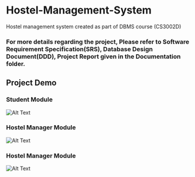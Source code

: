 # Hostel-Management-System
Hostel management system created as part of DBMS course (CS3002D)

### For more details regarding the project, Please refer to Software Requirement Specification(SRS), Database Design Document(DDD), Project Report given in the Documentation folder.

## Project Demo


### Student Module
![Alt Text](https://github.com/mohammedismailb18/Hostel-Management-System/blob/main/gif/student.gif)


### Hostel Manager Module
![Alt Text](https://github.com/mohammedismailb18/Hostel-Management-System/blob/main/gif/hostel-manager.gif)


### Hostel Manager Module
![Alt Text](https://github.com/mohammedismailb18/Hostel-Management-System/blob/main/gif/hostel-admin.gif)


